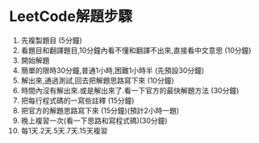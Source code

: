 # LeetCode解題步驟

1. 先複製題目 (5分鐘)
2. 看題目和翻譯題目,10分鐘內看不懂和翻譯不出來,直接看中文意思 (10分鐘)
3. 開始解題
4. 簡單的限時30分鐘,普通1小時,困難1小時半 (先預設30分鐘)
5. 解出來,通過測試,回去把解題思路寫下來 (10分鐘)
6. 時間內沒有解出來.或是解出來了.看一下官方的最快解題方法 (30分鐘)
7. 把每行程式碼的一寫些註釋 (15分鐘)
8. 把官方的解題思路寫下來 (15分鐘)(預計2小時一題)
9. 晚上複習一次(看一下思路和寫程式碼)(30分鐘)
10. 每1天.2天.5天.7天.15天複習

